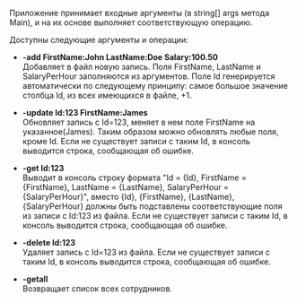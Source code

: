 Приложение принимает входные аргументы (в string[] args метода Main), и на их основе выполняет соответствующую операцию.  

Доступны следующие аргументы и операции:  
* **-add FirstName:John LastName:Doe Salary:100.50**  
Добавляет в файл новую запись. Поля FirstName, LastName и SalaryPerHour заполняются из аргументов. Поле Id генерируется автоматически по следующему принципу: самое большое значение столбца Id, из всех имеющихся в файле, +1.  

* **-update Id:123 FirstName:James**  
Обновляет запись с Id=123, меняет в нем поле FirstName на указанное(James). Таким образом можно обновлять любые поля, кроме Id. Если не существует записи с таким Id, в консоль выводится строка, сообщающая об ошибке.  

* **-get Id:123**  
Выводит в консоль строку формата "Id = {Id}, FirstName = {FirstName}, LastName = {LastName}, SalaryPerHour = {SalaryPerHour}", вместо {Id}, {FirstName}, {LastName}, {SalaryPerHour} должны быть подставлены соответствующие поля из записи с Id:123 из файла. Если не существует записи с таким Id, в консоль выводится строка, сообщающая об ошибке.  

* **-delete Id:123**  
Удаляет запись с Id=123 из файла. Если не существует записи с таким Id, в консоль выводится строка, сообщающая об ошибке.  

* **-getall**  
Возвращает список всех сотрудников.
